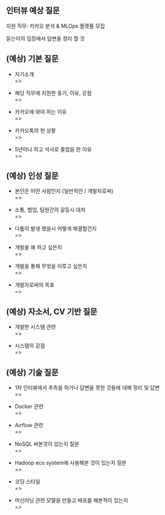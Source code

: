 ## 인터뷰 예상 질문

지원 직무: 카카오 분석 & MLOps 플랫폼 모집 


듣는이의 입장에서 답변을 정리 할 것    
## (예상) 기본 질문

- 자기소개    
=>   

- 해당 직무에 지원한 동기, 이유, 강점              
=>         

- 카카오에 와야 하는 이유      
=>   

- 카카오톡의 현 상황     
=>    

- 5년이나 하고 석사로 졸업을 한 이유    
=>   

## (예상) 인성 질문 

- 본인은 어떤 사람인지 (일반적인 / 개발자로써)       
=>


- 소통, 협업, 팀원간의 갈등시 대처     
=>          

- 다툼이 발생 했을시 어떻게 해결할건지    
=>    

- 개발을 왜 하고 싶은지    
=>     

- 개발을 통해 무엇을 이루고 싶은지    
=>         

- 개발자로써의 목표     
=>          


## (예상) 자소서, CV 기반 질문
- 개발한 시스템 관련    
=>     

- 시스템의 강점     
=>

## (예상) 기술 질문
- 1차 인터뷰에서 추측을 하거나 답변을 못한 것들에 대해 정리 및 답변           
=>     

- Docker 관련    
=>     

- Airflow 관련    
=>      

- NoSQL 써본것이 있는지 질문    
=>      

- Hadoop eco system에 사용해본 것이 있는지 질문    
=> 

- 코딩 스타일    
=>    

- 머신러닝 관련 모델을 만들고 배포를 해본적이 있는지    
=>
